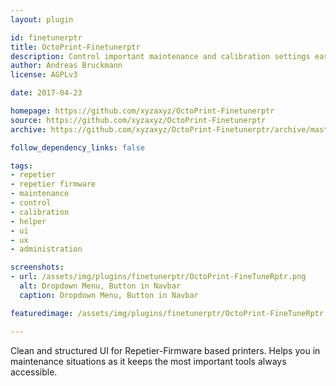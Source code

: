 ```yaml
---
layout: plugin

id: finetunerptr
title: OctoPrint-Finetunerptr
description: Control important maintenance and calibration settings easy accessible from a dropdown-button in the navbar.
author: Andreas Bruckmann
license: AGPLv3

date: 2017-04-23

homepage: https://github.com/xyzaxyz/OctoPrint-Finetunerptr
source: https://github.com/xyzaxyz/OctoPrint-Finetunerptr
archive: https://github.com/xyzaxyz/OctoPrint-Finetunerptr/archive/master.zip

follow_dependency_links: false

tags:
- repetier
- repetier firmware
- maintenance
- control
- calibration
- helper
- ui
- ux
- administration

screenshots:
- url: /assets/img/plugins/finetunerptr/OctoPrint-FineTuneRptr.png
  alt: Dropdown Menu, Button in Navbar
  caption: Dropdown Menu, Button in Navbar

featuredimage: /assets/img/plugins/finetunerptr/OctoPrint-FineTuneRptr.png

---
```


Clean and structured UI for Repetier-Firmware based printers.
Helps you in maintenance situations as it keeps the most important tools always accessible.

